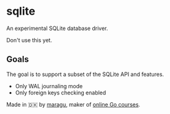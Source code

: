 # sqlite

An experimental SQLite database driver.

Don't use this yet.

## Goals

The goal is to support a subset of the SQLite API and features.

- Only WAL journaling mode
- Only foreign keys checking enabled

Made in 🇩🇰 by [maragu](https://www.maragu.dk/), maker of [online Go courses](https://www.golang.dk/).
